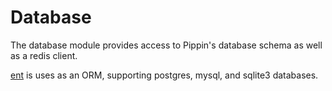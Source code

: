 # Database

The database module provides access to Pippin's database schema as well as a redis client.

[ent](https://entgo.io/) is uses as an ORM, supporting postgres, mysql, and sqlite3 databases.